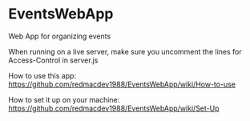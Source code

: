 # EventsWebApp
Web App for organizing events 

When running on a live server, make sure you uncomment the lines for Access-Control in server.js

How to use this app: https://github.com/redmacdev1988/EventsWebApp/wiki/How-to-use

How to set it up on your machine: https://github.com/redmacdev1988/EventsWebApp/wiki/Set-Up
